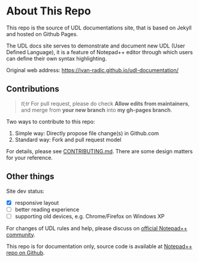 # About This Repo

This repo is the source of UDL documentations site, that is based on Jekyll and hosted on Github Pages.

The UDL docs site serves to demonstrate and document new UDL (User Defined Language), it is a feature of Notepad++ editor through which users can define their own syntax highlighting.

Original web address: <https://ivan-radic.github.io/udl-documentation/>

## Contributions

> *tl;tr* For pull request, please do check **Allow edits from maintainers**, and merge from **your new branch** into **my gh-pages branch**.

Two ways to contribute to this repo:

1. Simple way: Directly propose file change(s) in Github.com
2. Standard way: Fork and pull request model

For details, please see [CONTRIBUTING.md](CONTRIBUTING.md). There are some design matters for your reference.

## Other things

Site dev status:

- [x] responsive layout
- [ ] better reading experience
- [ ] supporting old devices, e.g. Chrome/Firefox on Windows XP

For changes of UDL rules and help, please discuss on [official Notepad\+\+ community](https://notepad-plus-plus.org/community/).

This repo is for documentation only, source code is available at [Notepad\+\+ repo on Github](https://github.com/notepad-plus-plus/notepad-plus-plus).
